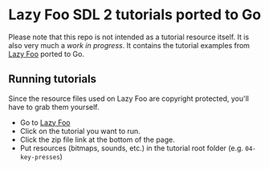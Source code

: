 # Lazy Foo SDL 2 tutorials ported to Go
Please note that this repo is not intended as a tutorial resource itself. It is also very much a *work in progress*.
It contains the tutorial examples from [Lazy Foo](http://lazyfoo.net/tutorials/SDL) ported to Go.

## Running tutorials
Since the resource files used on Lazy Foo are copyright protected, you'll have to grab them yourself.

- Go to [Lazy Foo](http://lazyfoo.net/tutorials/SDL)
- Click on the tutorial you want to run.
- Click the zip file link at the bottom of the page.
- Put resources (bitmaps, sounds, etc.) in the tutorial root folder (e.g. `04-key-presses`)

